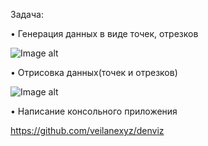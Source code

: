 Задача:

•	Генерация данных в виде точек, отрезков

![Image alt](https://github.com/AnastasiayA26/1-year-univercity-c-/tree/main/yasakova_a_m/points.jpeg)


•	Отрисовка данных(точек и отрезков)

![Image alt](https://github.com/AnastasiayA26/1-year-univercity-c-/tree/main/yasakova_a_m/sphere.jpeg)


•	Написание консольного приложения

https://github.com/veilanexyz/denviz
